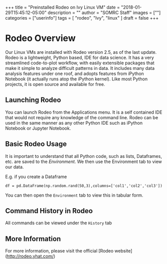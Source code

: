 +++
title = "Preinstalled Rodeo on Ivy Linux VM"
date = "2018-01-29T15:45:12-05:00"
description = ""
author = "SOMRC Staff"
images = [""]
categories = ["userinfo"]
tags = [
    "rodeo", 
    "Ivy",
    "linux"
]
draft = false
+++

# Rodeo Overview

Our Linux VMs are installed with Rodeo version 2.5, as of the last update. Rodeo is a lightweight, Python based, IDE for data science.
It has a very streamlined code-to-plot workflow, with easily extensible packages that make it simple to 
analyze difficult patterns in data. It includes many data analysis features under one roof, and adopts features from 
iPython Notebook (it actually runs atop the iPython kernel). Like most Python projects, 
it is open source and available for free. 

## Launching Rodeo

You can launch Rodeo from the Applications menu. It is a self contained IDE that would not require any knowledge of the command line.
Rodeo can be used in the same manner as any other Python IDE such as iPython Notebook or Jupyter Notebook. 

## Basic Rodeo Usage

It is important to understand that all Python code, such as lists, Dataframes, etc. are saved to the 
*Environment*. We then use the Environment tab to view our data. 

E.g. if you create a Dataframe
 
	df = pd.DataFrame(np.random.rand(50,3),columns=['col1','col2','col3'])

You can then open the ```Environment``` tab to view this in tabular form. 

## Command History in Rodeo

All commands can be viewed under the ```History``` tab


## More Information

For more information, please visit the official [Rodeo website] (http://rodeo.yhat.com/)



